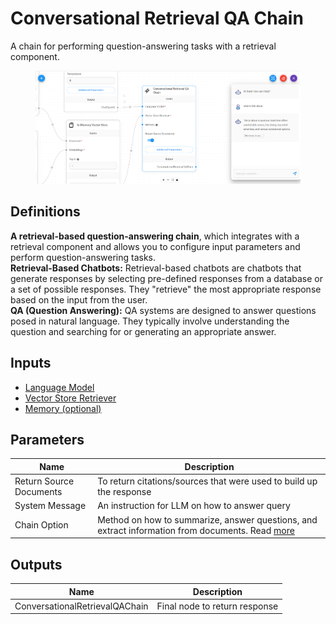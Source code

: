 # Conversational Retrieval QA Chain

A chain for performing question-answering tasks with a retrieval component.

<figure><img src="../../.gitbook/assets/image (6).png" alt=""><figcaption></figcaption></figure>

## Definitions

**A retrieval-based question-answering chain**, which integrates with a retrieval component and allows you to configure input parameters and perform question-answering tasks.\
**Retrieval-Based Chatbots:** Retrieval-based chatbots are chatbots that generate responses by selecting pre-defined responses from a database or a set of possible responses. They "retrieve" the most appropriate response based on the input from the user.\
**QA (Question Answering):** QA systems are designed to answer questions posed in natural language. They typically involve understanding the question and searching for or generating an appropriate answer.

## Inputs

* [Language Model](../chat-models/)
* [Vector Store Retriever](../vector-stores/)
* [Memory (optional)](../memory/)

## Parameters

| Name                    | Description                                                                                                                                               |
| ----------------------- | --------------------------------------------------------------------------------------------------------------------------------------------------------- |
| Return Source Documents | To return citations/sources that were used to build up the response                                                                                       |
| System Message          | An instruction for LLM on how to answer query                                                                                                             |
| Chain Option            | Method on how to summarize, answer questions, and extract information from documents. Read [more](https://js.langchain.com/docs/modules/chains/document/) |

## Outputs

| Name                           | Description                   |
| ------------------------------ | ----------------------------- |
| ConversationalRetrievalQAChain | Final node to return response |
